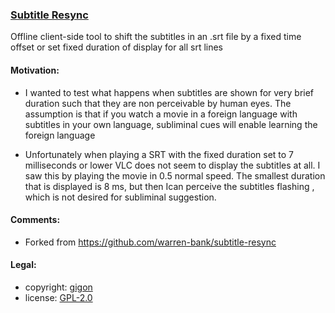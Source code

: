 ### [Subtitle Resync](https://github.com/gigon/subtitle-resync)

Offline client-side tool to shift the subtitles in an .srt file by a fixed time offset
or set fixed duration of display for all srt lines

#### Motivation:

* I wanted to test what happens when subtitles are shown for very brief duration
  such that they are non perceivable by human eyes.
  The assumption is that if you watch a movie in a foreign language
  with subtitles in your own language, 
  subliminal cues will enable learning the foreign language 

* Unfortunately when playing a SRT with the fixed duration set to 7 milliseconds or lower
  VLC does not seem to display the subtitles at all.
  I saw this by playing the movie in 0.5 normal speed.
  The smallest duration that is displayed is 8 ms, but then Ican perceive the subtitles
  flashing , which is not desired for subliminal suggestion.
   
#### Comments:

* Forked from https://github.com/warren-bank/subtitle-resync

#### Legal:

* copyright: [gigon](https://github.com/gigon)
* license: [GPL-2.0](https://www.gnu.org/licenses/old-licenses/gpl-2.0.txt)
